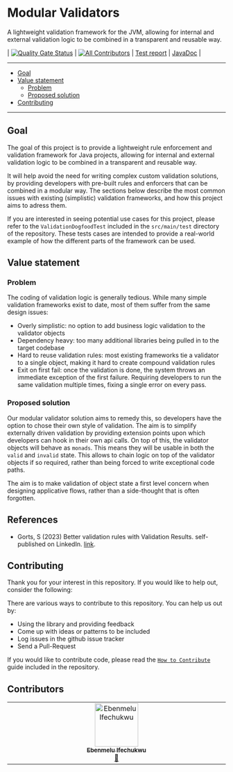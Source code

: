 # Modular Validators

A lightweight validation framework for the JVM, allowing for internal and external validation logic to be combined in a transparent and reusable
way.

| [![Quality Gate Status](https://sonarcloud.io/api/project_badges/measure?project=sddevelopment-be_modular-validators&metric=alert_status)](https://sonarcloud.io/summary/new_code?id=sddevelopment-be_modular-validators) | [![All Contributors](https://img.shields.io/github/all-contributors/sddevelopment-be/modular-validators?color=ee8449&style=flat-square)](#contributors) | [Test report](serenity/) | [JavaDoc](apidocs/) |

---

<!-- TOC -->
* [Goal](#goal)
* [Value statement](#value-statement)
  * [Problem](#problem)
  * [Proposed solution](#proposed-solution)
* [Contributing](#contributing)
<!-- TOC -->

---

## Goal

The goal of this project is to provide a lightweight rule enforcement and validation framework for Java projects, allowing for internal and external validation logic to be combined in a transparent and reusable way.

It will help avoid the need for writing complex custom validation solutions, by providing developers with pre-built rules and enforcers that can be combined in a modular way. The sections below describe the most common issues with existing (simplistic) validation frameworks, and how this project aims to adress them.

If you are interested in seeing potential use cases for this project, please refer to the `ValidationDogfoodTest` included in the `src/main/test` directory of the repository.
These tests cases are intended to provide a real-world example of how the different parts of the framework can be used.

## Value statement

### Problem
The coding of validation logic is generally tedious. While many simple validation frameworks exist to date, most of them suffer from the same 
design issues:

* Overly simplistic: no option to add business logic validation to the validator objects
* Dependency heavy: too many additional libraries being pulled in to the target codebase
* Hard to reuse validation rules: most existing frameworks tie a validator to a single object, making it hard to create compound validation rules
* Exit on first fail: once the validation is done, the system throws an immediate exception of the first failure. Requiring developers to run 
  the same validation multiple times, fixing a single error on every pass.

### Proposed solution

Our modular validator solution aims to remedy this, so developers have the option to chose their own style of validation.
The aim is to simplify externally driven validation by providing extension points upon which developers can hook in their own api calls.
On top of this, the validator objects will behave as `monads`. This means they will be usable in both the `valid` and `invalid` state.
This allows to chain logic on top of the validator objects if so required, rather than being forced to write exceptional code paths.

The aim is to make validation of object state a first level concern when designing applicative flows, rather than a side-thought that is often 
forgotten.

## References

* Gorts, S (2023) Better validation rules with Validation Results. self-published on LinkedIn. [link](https://www.linkedin.com/feed/update/urn:li:activity:7139998913746329600/).

## Contributing

Thank you for your interest in this repository. If you would like to help out, consider the
following:

There are various ways to contribute to this repository. You can help us out by:

* Using the library and providing feedback
* Come up with ideas or patterns to be included
* Log issues in the github issue tracker
* Send a Pull-Request

If you would like to contribute code, please read the [`How to Contribute`](./CONTRIBUTING.md) guide included in the repository.

## Contributors

<!-- ALL-CONTRIBUTORS-LIST:START - Do not remove or modify this section -->
<!-- prettier-ignore-start -->
<!-- markdownlint-disable -->
<table>
  <tbody>
    <tr>
      <td align="center" valign="top" width="14.28%"><a href="http://noahweasley.github.io"><img src="https://avatars.githubusercontent.com/u/43308031?v=4?s=100" width="100px;" alt="Ebenmelu Ifechukwu"/><br /><sub><b>Ebenmelu Ifechukwu</b></sub></a><br /><a href="#review-noahweasley" title="Reviewed Pull Requests">👀</a></td>
    </tr>
  </tbody>
</table>

<!-- markdownlint-restore -->
<!-- prettier-ignore-end -->

<!-- ALL-CONTRIBUTORS-LIST:END -->
